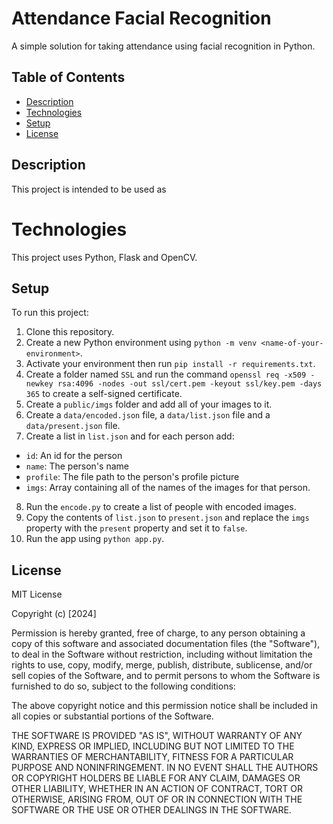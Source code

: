 # Attendance Facial Recognition

A simple solution for taking attendance using facial recognition in Python.

## Table of Contents
- [Description](#description)
- [Technologies](#technologies)
- [Setup](#setup)
- [License](#license)

## Description

This project is intended to be used as 

# Technologies

This project uses Python, Flask and OpenCV.

## Setup
To run this project:

1. Clone this repository.
2. Create a new Python environment using `python -m venv <name-of-your-environment>`.
3. Activate your environment then run `pip install -r requirements.txt`.
4. Create a folder named `SSL` and run the command `openssl req -x509 -newkey rsa:4096 -nodes -out ssl/cert.pem -keyout ssl/key.pem -days 365` to create a self-signed certificate.
5. Create a `public/imgs` folder and add all of your images to it.
6. Create a `data/encoded.json` file, a `data/list.json` file and a `data/present.json` file.
7. Create a list in `list.json` and for each person add:
- `id`: An id for the person
- `name`: The person's name
- `profile`: The file path to the person's profile picture
- `imgs`: Array containing all of the names of the images for that person.
8. Run the `encode.py` to create a list of people with encoded images.
9. Copy the contents of `list.json` to `present.json` and replace the `imgs` property with the `present` property and set it to `false`.
10. Run the app using `python app.py`.

## License

MIT License

Copyright (c) [2024]

Permission is hereby granted, free of charge, to any person obtaining a copy
of this software and associated documentation files (the "Software"), to deal
in the Software without restriction, including without limitation the rights
to use, copy, modify, merge, publish, distribute, sublicense, and/or sell
copies of the Software, and to permit persons to whom the Software is
furnished to do so, subject to the following conditions:

The above copyright notice and this permission notice shall be included in all
copies or substantial portions of the Software.

THE SOFTWARE IS PROVIDED "AS IS", WITHOUT WARRANTY OF ANY KIND, EXPRESS OR
IMPLIED, INCLUDING BUT NOT LIMITED TO THE WARRANTIES OF MERCHANTABILITY,
FITNESS FOR A PARTICULAR PURPOSE AND NONINFRINGEMENT. IN NO EVENT SHALL THE
AUTHORS OR COPYRIGHT HOLDERS BE LIABLE FOR ANY CLAIM, DAMAGES OR OTHER
LIABILITY, WHETHER IN AN ACTION OF CONTRACT, TORT OR OTHERWISE, ARISING FROM,
OUT OF OR IN CONNECTION WITH THE SOFTWARE OR THE USE OR OTHER DEALINGS IN THE
SOFTWARE.